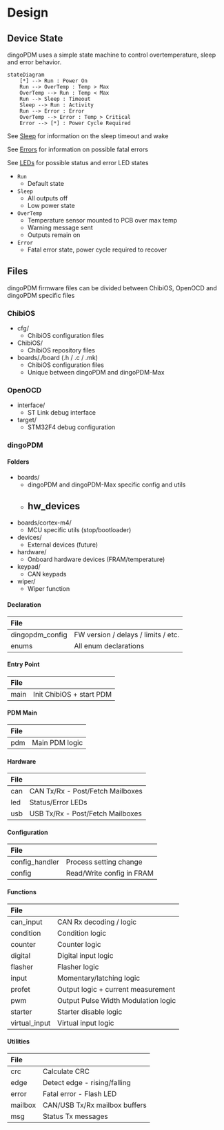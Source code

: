 # Design

## Device State

dingoPDM uses a simple state machine to control overtemperature, sleep and error behavior. 

``` mermaid
stateDiagram
    [*] --> Run : Power On
    Run --> OverTemp : Temp > Max
    OverTemp --> Run : Temp < Max
    Run --> Sleep : Timeout
    Sleep --> Run : Activity
    Run --> Error : Error
    OverTemp --> Error : Temp > Critical
    Error --> [*] : Power Cycle Required
```

See [Sleep](./sleep.md) for information on the sleep timeout and wake

See [Errors](./errors.md) for information on possible fatal errors

See [LEDs](./leds.md) for possible status and error LED states

- `Run`
    - Default state
- `Sleep`
    - All outputs off
    - Low power state
- `OverTemp`
    - Temperature sensor mounted to PCB over max temp
    - Warning message sent
    - Outputs remain on
- `Error`
    - Fatal error state, power cycle required to recover



## Files

dingoPDM firmware files can be divided between ChibiOS, OpenOCD and dingoPDM specific files

### ChibiOS

- cfg/ 
    - ChibiOS configuration files
- ChibiOS/
    - ChibiOS repository files
- boards/./board (.h / .c / .mk)
    - ChibiOS configuration files
    - Unique between dingoPDM and dingoPDM-Max
  
### OpenOCD

- interface/
    - ST Link debug interface
- target/
    - STM32F4 debug configuration
  
### dingoPDM

#### Folders

- boards/
    - dingoPDM and dingoPDM-Max specific config and utils
    - hw_devices
        - 
- boards/cortex-m4/
    - MCU specific utils (stop/bootloader)
- devices/ 
    - External devices (future)
- hardware/
    - Onboard hardware devices (FRAM/temperature)
- keypad/
    - CAN keypads
- wiper/
    - Wiper function

#### Declaration

| File            |                                     |
| :-------------- | :---------------------------------- |
| dingopdm_config | FW version / delays / limits / etc. |
| enums           | All enum declarations               |

#### Entry Point

| File |                          |
| :--- | :----------------------- |
| main | Init ChibiOS + start PDM |

#### PDM Main

| File |                |
| :--- | :------------- |
| pdm  | Main PDM logic |

#### Hardware

| File |                                  |
| :--- | :------------------------------- |
| can  | CAN Tx/Rx - Post/Fetch Mailboxes |
| led  | Status/Error LEDs                |
| usb  | USB Tx/Rx - Post/Fetch Mailboxes |

#### Configuration 

| File           |                           |
| :------------- | :------------------------ |
| config_handler | Process setting change    |
| config         | Read/Write config in FRAM |
 
#### Functions

| File          |                                     |
| :------------ | :---------------------------------- |
| can_input     | CAN Rx decoding / logic             |
| condition     | Condition logic                     |
| counter       | Counter logic                       |
| digital       | Digital input logic                 |
| flasher       | Flasher logic                       |
| input         | Momentary/latching logic            |
| profet        | Output logic + current measurement  |
| pwm           | Output Pulse Width Modulation logic |
| starter       | Starter disable logic               |
| virtual_input | Virtual input logic                 |

#### Utilities

| File    |                               |
| :------ | :---------------------------- |
| crc     | Calculate CRC                 |
| edge    | Detect edge - rising/falling  |
| error   | Fatal error - Flash LED       |
| mailbox | CAN/USB Tx/Rx mailbox buffers |
| msg     | Status Tx messages            |
           


